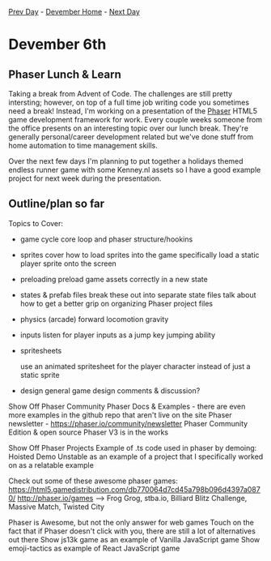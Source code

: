 [Prev Day](../05/README.md) - [Devember Home](../README.md) - [Next Day](../07/README.md)

# Devember 6th

## Phaser Lunch & Learn
Taking a break from Advent of Code. The challenges are still pretty intersting; however, on top of a full time job writing code you sometimes need a break! Instead, I'm working on a presentation of the [Phaser](https://phaser.io) HTML5 game development framework for work. Every couple weeks someone from the office presents on an interesting topic over our lunch break. They're generally personal/career development related but we've done stuff from home automation to time management skills. 

Over the next few days I'm planning to put together a holidays themed endless runner game with some Kenney.nl assets so I have a good example project for next week during the presentation.

Outline/plan so far
---
Topics to Cover:
- game cycle
     core loop and phaser structure/hookins
- sprites
     cover how to load sprites into the game
     specifically load a static player sprite onto the screen
- preloading
     preload game assets correctly in a new state
- states & prefab files
     break these out into separate state files
     talk about how to get a better grip on organizing Phaser project files
- physics (arcade)
     forward locomotion
     gravity
- inputs
     listen for player inputs as a jump key
     jumping ability
- spritesheets

     use an animated spritesheet for the player character instead of just a static sprite
- design
     general game design comments & discussion?

Show Off Phaser Community
Phaser Docs & Examples - there are even more examples in the github repo that aren't live on the site
Phaser newsletter - https://phaser.io/community/newsletter
Phaser Community Edition & open source
Phaser V3 is in the works

Show Off Phaser Projects
Example of .ts code used in phaser by demoing: Hoisted
Demo Unstable as an example of a project that I specifically worked on as a relatable example

Check out some of these awesome phaser games:
https://html5.gamedistribution.com/db770064d7cd45a798b096d4397a0870/
http://phaser.io/games --> Frog Grog, stba.io, Billiard Blitz Challenge, Massive Match, Twisted City

Phaser is Awesome, but not the only answer for web games
Touch on the fact that if Phaser doesn't click with you, there are still a lot of alternatives out there
Show js13k game as an example of Vanilla JavaScript game
Show emoji-tactics as example of React JavaScript game